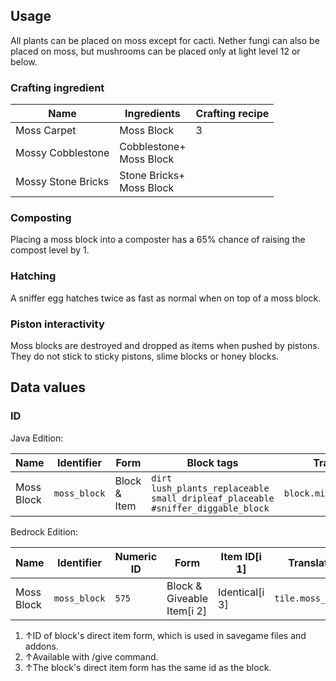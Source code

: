 ## Usage
All plants can be placed on moss except for cacti. Nether fungi can also be placed on moss, but mushrooms can be placed only at light level 12 or below.

### Crafting ingredient
| Name               | Ingredients                  | Crafting recipe |
|--------------------|------------------------------|-----------------|
| Moss Carpet        | Moss Block                   | 3               |
| Mossy Cobblestone  | Cobblestone+<br/>Moss Block  |                 |
| Mossy Stone Bricks | Stone Bricks+<br/>Moss Block |                 |

### Composting
Placing a moss block into a composter has a 65% chance of raising the compost level by 1.

### Hatching
A sniffer egg hatches twice as fast as normal when on top of a moss block.

### Piston interactivity
Moss blocks are destroyed and dropped as items when pushed by pistons. They do not stick to sticky pistons, slime blocks or honey blocks.

## Data values
### ID
Java Edition:

| Name       | Identifier   | Form         | Block tags                                                                                         | Translation key              |
|------------|--------------|--------------|----------------------------------------------------------------------------------------------------|------------------------------|
| Moss Block | `moss_block` | Block & Item | `dirt`<br/>`lush_plants_replaceable`<br/>`small_dripleaf_placeable‌`<br/>`#sniffer_diggable_block` | `block.minecraft.moss_block` |

Bedrock Edition:

| Name       | Identifier   | Numeric ID | Form                       | Item ID[i 1]   | Translation key        |
|------------|--------------|------------|----------------------------|----------------|------------------------|
| Moss Block | `moss_block` | `575`      | Block & Giveable Item[i 2] | Identical[i 3] | `tile.moss_block.name` |

1. ↑ID of block's direct item form, which is used in savegame files and addons.
2. ↑Available with /give command.
3. ↑The block's direct item form has the same id as the block.


